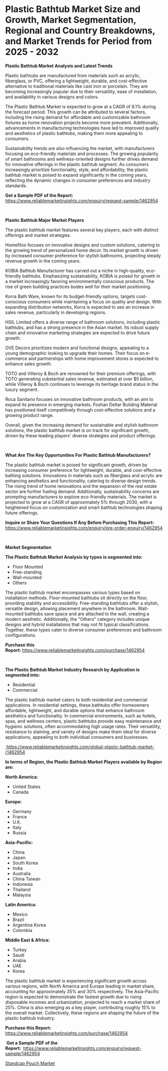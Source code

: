 <p><h1>Plastic Bathtub Market Size and Growth, Market Segmentation, Regional and Country Breakdowns, and Market Trends for Period from 2025 -  2032</h1></p><p><strong>Plastic Bathtub Market Analysis and Latest Trends</strong></p>
<p><p>Plastic bathtubs are manufactured from materials such as acrylic, fiberglass, or PVC, offering a lightweight, durable, and cost-effective alternative to traditional materials like cast iron or porcelain. They are becoming increasingly popular due to their versatility, ease of installation, and availability in various designs and colors. </p><p>The Plastic Bathtub Market is expected to grow at a CAGR of 8.1% during the forecast period. This growth can be attributed to several factors, including the rising demand for affordable and customizable bathroom fixtures as home renovation projects become more prevalent. Additionally, advancements in manufacturing technologies have led to improved quality and aesthetics of plastic bathtubs, making them more appealing to consumers. </p><p>Sustainability trends are also influencing the market, with manufacturers focusing on eco-friendly materials and processes. The growing popularity of smart bathrooms and wellness-oriented designs further drives demand for innovative offerings in the plastic bathtub segment. As consumers increasingly prioritize functionality, style, and affordability, the plastic bathtub market is poised to expand significantly in the coming years, reflecting the dynamic changes in consumer preferences and industry standards.</p></p>
<p><strong>Get a Sample PDF of the Report:&nbsp;</strong> <a href="https://www.reliablemarketinsights.com/enquiry/request-sample/1462954?utm_campaign=2199&utm_medium=2&utm_source=Github&utm_content=ia&utm_term=04042025&utm_id=plastic-bathtub">https://www.reliablemarketinsights.com/enquiry/request-sample/1462954</a></p>
<p>&nbsp;</p>
<p><strong>Plastic Bathtub Major Market Players</strong></p>
<p><p>The plastic bathtub market features several key players, each with distinct offerings and market strategies. </p><p>Homefilos focuses on innovative designs and custom solutions, catering to the growing trend of personalized home decor. Its market growth is driven by increased consumer preference for stylish bathrooms, projecting steady revenue growth in the coming years.</p><p>KOBIA Bathtub Manufacturer has carved out a niche in high-quality, eco-friendly bathtubs. Emphasizing sustainability, KOBIA is poised for growth in a market increasingly favoring environmentally conscious products. The rise of green building practices bodes well for their market positioning.</p><p>Korra Bath Ware, known for its budget-friendly options, targets cost-conscious consumers while maintaining a focus on quality and design. With expanding distribution networks, Korra is expected to see an increase in sales revenue, particularly in developing regions.</p><p>HSIL Limited offers a diverse range of bathroom solutions, including plastic bathtubs, and has a strong presence in the Asian market. Its robust supply chain and innovative marketing strategies are expected to drive future growth.</p><p>OVE Decors prioritizes modern and functional designs, appealing to a young demographic looking to upgrade their homes. Their focus on e-commerce and partnerships with home improvement stores is expected to enhance sales growth.</p><p>TOTO and Villeroy & Boch are renowned for their premium offerings, with TOTO generating substantial sales revenue, estimated at over $5 billion, while Villeroy & Boch continues to leverage its heritage brand status in the luxury segment.</p><p>Roca Sanitario focuses on innovative bathroom products, with an aim to expand its presence in emerging markets. Foshan Deltar Building Material has positioned itself competitively through cost-effective solutions and a growing product range.</p><p>Overall, given the increasing demand for sustainable and stylish bathroom solutions, the plastic bathtub market is on track for significant growth, driven by these leading players' diverse strategies and product offerings.</p></p>
<p>&nbsp;</p>
<p><strong>What Are The Key Opportunities For Plastic Bathtub Manufacturers?</strong></p>
<p><p>The plastic bathtub market is poised for significant growth, driven by increasing consumer preference for lightweight, durable, and cost-effective bathing solutions. Innovations in materials such as fiberglass and acrylic are enhancing aesthetics and functionality, catering to diverse design trends. The rising trend of home renovations and the expansion of the real estate sector are further fueling demand. Additionally, sustainability concerns are prompting manufacturers to explore eco-friendly materials. The market is projected to grow at a CAGR of approximately 5% through 2030, with a heightened focus on customization and smart bathtub technologies shaping future offerings.</p></p>
<p><strong>Inquire or Share Your Questions If Any Before Purchasing This Report:</strong> <a href="https://www.reliablemarketinsights.com/enquiry/pre-order-enquiry/1462954?utm_campaign=2199&utm_medium=2&utm_source=Github&utm_content=ia&utm_term=04042025&utm_id=plastic-bathtub">https://www.reliablemarketinsights.com/enquiry/pre-order-enquiry/1462954</a></p>
<p>&nbsp;</p>
<p><strong>Market Segmentation</strong></p>
<p><strong>The Plastic Bathtub Market Analysis by types is segmented into:</strong></p>
<p><ul><li>Floor Mounted</li><li>Free-standing</li><li>Wall-mounted</li><li>Others</li></ul></p>
<p><p>The plastic bathtub market encompasses various types based on installation methods. Floor-mounted bathtubs sit directly on the floor, providing stability and accessibility. Free-standing bathtubs offer a stylish, versatile design, allowing placement anywhere in the bathroom. Wall-mounted bathtubs save space and are attached to the wall, creating a modern aesthetic. Additionally, the "Others" category includes unique designs and hybrid installations that may not fit typical classifications. Together, these types cater to diverse consumer preferences and bathroom configurations.</p></p>
<p><strong>Purchase this Report:&nbsp;</strong><a href="https://www.reliablemarketinsights.com/purchase/1462954?utm_campaign=2199&utm_medium=2&utm_source=Github&utm_content=ia&utm_term=04042025&utm_id=plastic-bathtub">https://www.reliablemarketinsights.com/purchase/1462954</a></p>
<p>&nbsp;</p>
<p><strong>The Plastic Bathtub Market Industry Research by Application is segmented into:</strong></p>
<p><ul><li>Residential</li><li>Commercial</li></ul></p>
<p><p>The plastic bathtub market caters to both residential and commercial applications. In residential settings, these bathtubs offer homeowners affordable, lightweight, and durable options that enhance bathroom aesthetics and functionality. In commercial environments, such as hotels, spas, and wellness centers, plastic bathtubs provide easy maintenance and hygienic solutions, often accommodating high usage rates. Their versatility, resistance to staining, and variety of designs make them ideal for diverse applications, appealing to both individual consumers and businesses.</p></p>
<p><a href="https://www.reliablemarketinsights.com/global-plastic-bathtub-market-r1462954?utm_campaign=2199&utm_medium=2&utm_source=Github&utm_content=ia&utm_term=04042025&utm_id=plastic-bathtub">&nbsp;https://www.reliablemarketinsights.com/global-plastic-bathtub-market-r1462954</a></p>
<p><strong>In terms of Region, the Plastic Bathtub Market Players available by Region are:</strong></p>
<p>
    <p> <strong> North America: </strong>
        <ul>
            <li>United States</li>
            <li>Canada</li>
        </ul>
        </p> 
    <p> <strong> Europe: </strong>
        <ul>
            <li>Germany</li>
            <li>France</li>
            <li>U.K.</li>
            <li>Italy</li>
            <li>Russia</li>
        </ul>
        </p> 
    <p> <strong> Asia-Pacific: </strong>
        <ul>
            <li>China</li>
            <li>Japan</li>
            <li>South Korea</li>
            <li>India</li>
            <li>Australia</li>
            <li>China Taiwan</li>
            <li>Indonesia</li>
            <li>Thailand</li>
            <li>Malaysia</li>
        </ul>
        </p> 
    <p> <strong> Latin America: </strong>
        <ul>
            <li>Mexico</li>
            <li>Brazil</li>
            <li>Argentina Korea</li>
            <li>Colombia</li>
        </ul>
        </p> 
    <p> <strong> Middle East & Africa: </strong>
        <ul>
            <li>Turkey</li>
            <li>Saudi</li>
            <li>Arabia</li>
            <li>UAE</li>
            <li>Korea</li>
        </ul>
    </p>
    </p>
<p><p>The plastic bathtub market is experiencing significant growth across various regions, with North America and Europe leading in market share, accounting for approximately 35% and 30% respectively. The Asia-Pacific region is expected to demonstrate the fastest growth due to rising disposable incomes and urbanization, projected to reach a market share of 25%. China is also emerging as a key player, contributing roughly 15% to the overall market. Collectively, these regions are shaping the future of the plastic bathtub industry.</p></p>
<p><strong>Purchase this Report: </strong><a href="https://www.reliablemarketinsights.com/purchase/1462954?utm_campaign=2199&utm_medium=2&utm_source=Github&utm_content=ia&utm_term=04042025&utm_id=plastic-bathtub">https://www.reliablemarketinsights.com/purchase/1462954</a></p>
<p>&nbsp;<strong>Get a Sample PDF of the Report:&nbsp;&nbsp;</strong><a href="https://www.reliablemarketinsights.com/enquiry/request-sample/1462954?utm_campaign=2199&utm_medium=2&utm_source=Github&utm_content=ia&utm_term=04042025&utm_id=plastic-bathtub">https://www.reliablemarketinsights.com/enquiry/request-sample/1462954</a></p>
<p><strong></strong></p>
<p><p><a href="https://github.com/LilianFaulkner65/Market-Research-Report-List-2/blob/main/standcap-pouch-market.md?utm_campaign=2199&utm_medium=2&utm_source=Github&utm_content=ia&utm_term=04042025&utm_id=plastic-bathtub">Standcap Pouch Market</a></p></p>